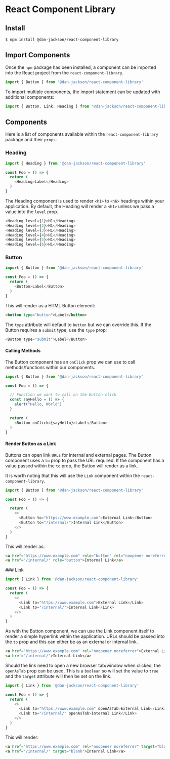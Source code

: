 # React Component Library

## Install

```shell
$ npm install @dan-jackson/react-component-library
```

## Import Components
Once the `npm` package has been installed, a component can be imported into the React project from the `react-component-library`.

```javascript
import { Button } from '@dan-jackson/react-component-library'
```

To import multiple components, the import statement can be updated with additional components:

```javascript
import { Button, Link, Heading } from '@dan-jackson/react-component-library'
```

## Components
Here is a list of components available within the `react-component-library` package and their `props`.

### Heading

```javascript
import { Heading } from '@dan-jackson/react-component-library'

const Foo = () => {
  return (
    <Heading>Label</Heading>
  )
}
```

The Heading component is used to render `<h1>` to `<h6>` headings within your application. By default, the Heading will render a `<h1>` unless we pass a value into the `level` prop.

```javascript
<Heading level={1}>H1</Heading>
<Heading level={2}>H1</Heading>
<Heading level={3}>H1</Heading>
<Heading level={4}>H1</Heading>
<Heading level={5}>H1</Heading>
<Heading level={6}>H1</Heading>
```

### Button

```javascript
import { Button } from '@dan-jackson/react-component-library'

const Foo = () => {
  return (
    <Button>Label</Button>
  )
}
```

This will render as a HTML Button element:

```html
<button type="button">Label</button>
```

The `type` attribute will default to `button` but we can override this. If the Button requires a `submit` type, use the `type` prop:

```javascript
<Button type="submit">Label</Button>
```

#### Calling Methods
The Button component has an `onClick` prop we can use to call methods/functions within our components.

```javascript
import { Button } from '@dan-jackson/react-component-library'

const Foo = () => {

  // Function we want to call on the Button click
  const sayHello = () => {
    alert("Hello, World")
  }

  return (
    <Button onClick={sayHello}>Label</Button>
  )
}
```

#### Render Button as a Link
Buttons can open link `URLs` for internal and external pages. The Button component uses a `to` prop to pass the URL required. If the component has a value passed within the `to` prop, the Button will render as a link.

It is worth noting that this will use the `Link` component within the `react-component-library`.

```javascript
import { Button } from '@dan-jackson/react-component-library'

const Foo = () => {

  return (
    <>
      <Button to="https://www.example.com">External Link</Button>
      <Button to="/internal/">Internal Link</Button>
    </>
  )
}
```

This will render as:

```html
<a href="https://www.example.com" role="button" rel="noopener noreferrer">External Link</a>
<a href="/internal/" role="button">Internal Link</a>
```

### Link

```javascript
import { Link } from '@dan-jackson/react-component-library'

const Foo = () => {
  return (
    <>
      <Link to="https://www.example.com">External Link</Link>
      <Link to="/internal/">Internal Link</Link>
    </>
  )
}
```

As with the Button component, we can use the Link component itself to render a simple hyperlink within the application. URLs should be passed into the `to` prop and this can either be as an external or internal link.

```html
<a href="https://www.example.com" rel="noopener noreferrer">External Link</a>
<a href="/internal/">Internal Link</a>
```

Should the link need to open a new browser tab/window when clicked, the `openAsTab` prop can be used. This is a `boolean` so will set the value to `true` and the `target` attribute will then be set on the link.

```javascript
import { Link } from '@dan-jackson/react-component-library'

const Foo = () => {
  return (
    <>
      <Link to="https://www.example.com" openAsTab>External Link</Link>
      <Link to="/internal/" openAsTab>Internal Link</Link>
    </>
  )
}
```

This will render:


```html
<a href="https://www.example.com" rel="noopener noreferrer" target="blank">External Link</a>
<a href="/internal/" target="blank">Internal Link</a>
```